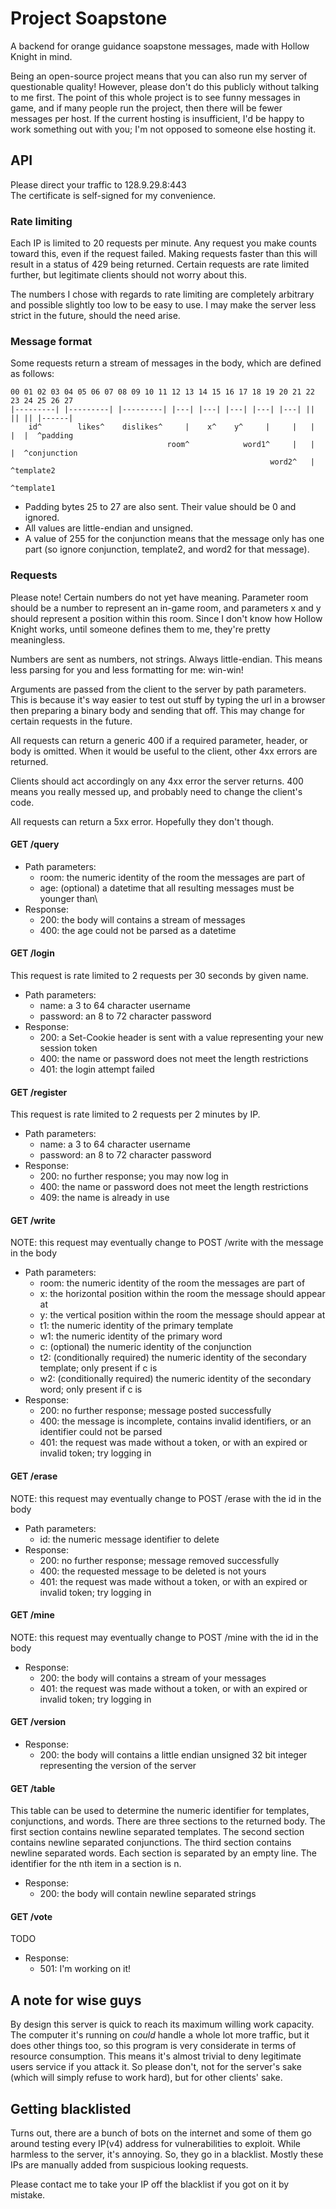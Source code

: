 # Project Soapstone
A backend for orange guidance soapstone messages, made with Hollow Knight in mind.

Being an open-source project means that you can also run my server of questionable quality! However, please don't do this publicly without talking to me first. The point of this whole project is to see funny messages in game, and if many people run the project, then there will be fewer messages per host. If the current hosting is insufficient, I'd be happy to work something out with you; I'm not opposed to someone else hosting it.

## API
Please direct your traffic to 128.9.29.8:443\
The certificate is self-signed for my convenience.

### Rate limiting
Each IP is limited to 20 requests per minute. Any request you make counts toward this, even if the request failed. Making requests faster than this will result in a status of 429 being returned. Certain requests are rate limited further, but legitimate clients should not worry about this.

The numbers I chose with regards to rate limiting are completely arbitrary and possible slightly too low to be easy to use. I may make the server less strict in the future, should the need arise.

### Message format
Some requests return a stream of messages in the body, which are defined as follows:
```
00 01 02 03 04 05 06 07 08 09 10 11 12 13 14 15 16 17 18 19 20 21 22 23 24 25 26 27
|---------| |---------| |---------| |---| |---| |---| |---| |---| || || || |------|
    id^        likes^    dislikes^     |    x^    y^     |     |   |  |  |  ^padding
                                   room^            word1^     |   |  |  ^conjunction
                                                          word2^   |  ^template2
                                                                   ^template1
```
* Padding bytes 25 to 27 are also sent. Their value should be 0 and ignored.
* All values are little-endian and unsigned.
* A value of 255 for the conjunction means that the message only has one part (so ignore conjunction, template2, and word2 for that message).

### Requests
Please note! Certain numbers do not yet have meaning. Parameter room should be a number to represent an in-game room, and parameters x and y should represent a position within this room. Since I don't know how Hollow Knight works, until someone defines them to me, they're pretty meaningless.

Numbers are sent as numbers, not strings. Always little-endian. This means less parsing for you and less formatting for me: win-win!

Arguments are passed from the client to the server by path parameters. This is because it's way easier to test out stuff by typing the url in a browser then preparing a binary body and sending that off. This may change for certain requests in the future.

All requests can return a generic 400 if a required parameter, header, or body is omitted. When it would be useful to the client, other 4xx errors are returned.

Clients should act accordingly on any 4xx error the server returns. 400 means you really messed up, and probably need to change the client's code.

All requests can return a 5xx error. Hopefully they don't though.

#### GET /query
* Path parameters:
    * room: the numeric identity of the room the messages are part of
    * age: (optional) a datetime that all resulting messages must be younger than\
* Response:
    * 200: the body will contains a stream of messages
    * 400: the age could not be parsed as a datetime

#### GET /login
This request is rate limited to 2 requests per 30 seconds by given name.
* Path parameters:
    * name: a 3 to 64 character username
    * password: an 8 to 72 character password
* Response:
    * 200: a Set-Cookie header is sent with a value representing your new session token
    * 400: the name or password does not meet the length restrictions
    * 401: the login attempt failed

#### GET /register
This request is rate limited to 2 requests per 2 minutes by IP.
* Path parameters:
    * name: a 3 to 64 character username
    * password: an 8 to 72 character password
* Response:
    * 200: no further response; you may now log in
    * 400: the name or password does not meet the length restrictions
    * 409: the name is already in use

#### GET /write
NOTE: this request may eventually change to POST /write with the message in the body
* Path parameters:
    * room: the numeric identity of the room the messages are part of
    * x: the horizontal position within the room the message should appear at
    * y: the vertical position within the room the message should appear at
    * t1: the numeric identity of the primary template
    * w1: the numeric identity of the primary word
    * c: (optional) the numeric identity of the conjunction
    * t2: (conditionally required) the numeric identity of the secondary template; only present if c is
    * w2: (conditionally required) the numeric identity of the secondary word; only present if c is
* Response:
    * 200: no further response; message posted successfully
    * 400: the message is incomplete, contains invalid identifiers, or an identifier could not be parsed
    * 401: the request was made without a token, or with an expired or invalid token; try logging in

#### GET /erase
NOTE: this request may eventually change to POST /erase with the id in the body
* Path parameters:
    * id: the numeric message identifier to delete
* Response:
    * 200: no further response; message removed successfully
    * 400: the requested message to be deleted is not yours
    * 401: the request was made without a token, or with an expired or invalid token; try logging in

#### GET /mine
NOTE: this request may eventually change to POST /mine with the id in the body
* Response:
    * 200: the body will contains a stream of your messages
    * 401: the request was made without a token, or with an expired or invalid token; try logging in

#### GET /version
* Response:
    * 200: the body will contains a little endian unsigned 32 bit integer representing the version of the server

#### GET /table
This table can be used to determine the numeric identifier for templates, conjunctions, and words. There are three sections to the returned body. The first section contains newline separated templates. The second section contains newline separated conjunctions. The third section contains newline separated words. Each section is separated by an empty line. The identifier for the nth item in a section is n.
* Response:
    * 200: the body will contain newline separated strings

#### GET /vote
TODO
* Response:
    * 501: I'm working on it!

## A note for wise guys
By design this server is quick to reach its maximum willing work capacity. The computer it's running on *could* handle a whole lot more traffic, but it does other things too, so this program is very considerate in terms of resource consumption. This means it's almost trivial to deny legitimate users service if you attack it. So please don't, not for the server's sake (which will simply refuse to work hard), but for other clients' sake.

## Getting blacklisted
Turns out, there are a bunch of bots on the internet and some of them go around testing every IP(v4) address for vulnerabilities to exploit. While harmless to the server, it's annoying. So, they go in a blacklist. Mostly these IPs are manually added from suspicious looking requests.

Please contact me to take your IP off the blacklist if you got on it by mistake.
